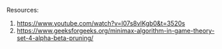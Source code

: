 Resources:
1. https://www.youtube.com/watch?v=l07s8vlKgb0&t=3520s
2. https://www.geeksforgeeks.org/minimax-algorithm-in-game-theory-set-4-alpha-beta-pruning/

